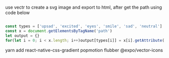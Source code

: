 use vectr to create a svg image and export to html, after get the path using code below

```javascript

const types = ['upsad', 'excited', 'eyes', 'smile', 'sad', 'neutral']
const x = document.getElementsByTagName('path')
let output = {}
for(let i = 0; i < x.length; i++)output[types[i]] = x[i].getAttribute('d')

```

yarn add react-native-css-gradient popmotion flubber @expo/vector-icons